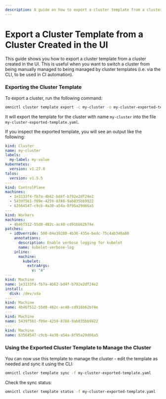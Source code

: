```yaml
---
description: A guide on how to export a cluster template from a cluster created in the UI.
---
```


# Export a Cluster Template from a Cluster Created in the UI

This guide shows you how to export a cluster template from a cluster created in the UI. This is useful when you want to switch a cluster from being manually managed to being managed by cluster templates (i.e. via the CLI, to be used in CI automation).

### Exporting the Cluster Template

To export a cluster, run the following command:

```bash
omnictl cluster template export -c my-cluster -o my-cluster-exported-template.yaml
```

It will export the template for the cluster with name `my-cluster` into the file `my-cluster-exported-template.yaml`.

If you inspect the exported template, you will see an output like the following:

```yaml
kind: Cluster
name: my-cluster
labels:
  my-label: my-value
kubernetes:
  version: v1.27.8
talos:
  version: v1.5.5
---
kind: ControlPlane
machines:
  - 1e3133f4-fb7a-4b62-bd4f-b792e2df24e2
  - 5439f561-f09e-4259-8788-9ab835bb9922
  - 63564547-c9cb-4a30-a54a-8f95a29d66a5
---
kind: Workers
machines:
  - 4b46f512-55d0-482c-ac48-cd916b62b74e
patches:
  - idOverride: 500-04e39280-4b36-435e-bedc-75c4ab340a80
    annotations:
      description: Enable verbose logging for kubelet
      name: kubelet-verbose-log
    inline:
      machine:
        kubelet:
          extraArgs:
            v: "4"
---
kind: Machine
name: 1e3133f4-fb7a-4b62-bd4f-b792e2df24e2
install:
  disk: /dev/vda
---
kind: Machine
name: 4b46f512-55d0-482c-ac48-cd916b62b74e
---
kind: Machine
name: 5439f561-f09e-4259-8788-9ab835bb9922
---
kind: Machine
name: 63564547-c9cb-4a30-a54a-8f95a29d66a5
```

### Using the Exported Cluster Template to Manage the Cluster

You can now use this template to manage the cluster - edit the template as needed and sync it using the CLI:

```bash
omnictl cluster template sync -f my-cluster-exported-template.yaml
```

Check the sync status:

```bash
omnictl cluster template status -f my-cluster-exported-template.yaml
```
